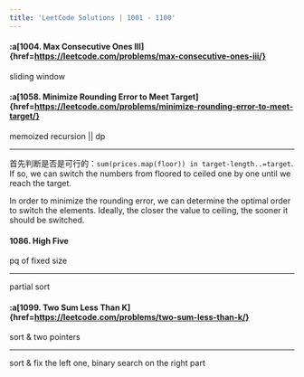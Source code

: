 ```yaml
---
title: 'LeetCode Solutions | 1001 - 1100'
---
```



#### :a[1004. Max Consecutive Ones III]{href=https://leetcode.com/problems/max-consecutive-ones-iii/}

sliding window

#### :a[1058. Minimize Rounding Error to Meet Target]{href=https://leetcode.com/problems/minimize-rounding-error-to-meet-target/}

memoized recursion || dp

---

首先判断是否是可行的：`sum(prices.map(floor)) in target-length..=target`. If so, we can switch the numbers from floored to ceiled one by one until we reach the target.

In order to minimize the rounding error, we can determine the optimal order to switch the elements. Ideally, the closer the value to ceiling, the sooner it should be switched.

#### 1086. High Five

pq of fixed size

---

partial sort

#### :a[1099. Two Sum Less Than K]{href=https://leetcode.com/problems/two-sum-less-than-k/}

sort & two pointers

---

sort & fix the left one, binary search on the right part
